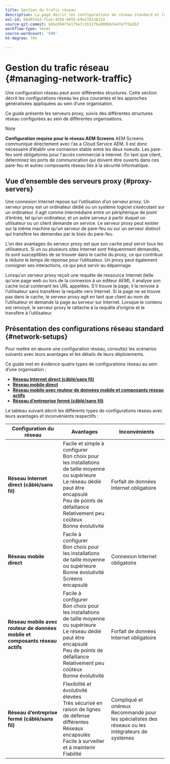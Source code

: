 ```yaml
---
title: Gestion du trafic réseau
description: La page décrit les configurations de réseau standard et la gestion du trafic réseau.
exl-id: b6d8f4a3-fca2-4556-9455-b9e27b138154
source-git-commit: b65e59473e175e7c1b31fba900bb7e47eff3a263
workflow-type: tm+mt
source-wordcount: '549'
ht-degree: 79%

---
```


# Gestion du trafic réseau {#managing-network-traffic}

Une configuration réseau peut avoir différentes structures. Cette section décrit les configurations réseau les plus courantes et les approches généralisées appliquées au sein d’une organisation.

Ce guide présente les serveurs proxy, suivis des différentes structures réseau configurées au sein de différentes organisations.

>[!NOTE]
>**Configuration requise pour le réseau AEM Screens**
>AEM Screens communique directement avec l’as a Cloud Service AEM. Il est donc nécessaire d’établir une connexion stable entre les deux noeuds. Les pare-feu sont obligatoires pour l&#39;accès commercial à Internet. En tant que client, déterminez les ports de communication qui doivent être ouverts dans ces pare-feu et autres composants réseau liés à la sécurité informatique.

## Vue d’ensemble des serveurs proxy {#proxy-servers}

Une connexion Internet repose sur l’utilisation d’un serveur proxy. Un serveur proxy est un ordinateur dédié ou un système logiciel s’exécutant sur un ordinateur. Il agit comme intermédiaire entre un périphérique de point d’entrée, tel qu’un ordinateur, et un autre serveur à partir duquel un utilisateur ou un client demande un service. Le serveur proxy peut exister sur la même machine qu’un serveur de pare-feu ou sur un serveur distinct qui transfère les demandes par le biais du pare-feu.

L’un des avantages du serveur proxy est que son cache peut servir tous les utilisateurs. Si un ou plusieurs sites Internet sont fréquemment demandés, ils sont susceptibles de se trouver dans le cache du proxy, ce qui contribue à réduire le temps de réponse pour l’utilisateur. Un proxy peut également consigner ses interactions, ce qui peut servir au dépannage.

Lorsqu’un serveur proxy reçoit une requête de ressource Internet (telle qu’une page web ou lors de la connexion à un éditeur AEM), il analyse son cache local contenant les URL appelées. S’il trouve la page, il la renvoie à l’utilisateur sans transférer la requête vers Internet. Si la page ne se trouve pas dans le cache, le serveur proxy agit en tant que client au nom de l’utilisateur et demande la page au serveur sur Internet. Lorsque le contenu est renvoyé, le serveur proxy le rattache à la requête d’origine et le transfère à l’utilisateur.

## Présentation des configurations réseau standard {#network-setups}

Pour mettre en œuvre une configuration réseau, consultez les scénarios suivants avec leurs avantages et les détails de leurs déploiements.

Ce guide met en évidence quatre types de configurations réseau au sein d’une organisation :

* **[Réseau Internet direct (câblé/sans fil)](/help/using/direct-internet-network.md)**
* **[Réseau mobile direct](/help/using/mobile-network.md)**
* **[Réseau mobile avec routeur de données mobile et composants réseau actifs](/help/using/mobile-network-router.md)**
* **[Réseau d’entreprise fermé (câblé/sans fil)](/help/using/enclosed-corporate-network.md)**

Le tableau suivant décrit les différents types de configurations réseau avec leurs avantages et inconvénients respectifs :

| Configuration du réseau | Avantages | Inconvénients |
|--- |--- |--- |
| **Réseau Internet direct (câblé/sans fil)** | Facile et simple à configurer<br>Bon choix pour les installations de taille moyenne ou supérieure<br>Le réseau dédié peut être encapsulé<br>Peu de points de défaillance<br>Relativement peu coûteux<br>Bonne évolutivité | Forfait de données Internet obligatoire |
| **Réseau mobile direct** | Facile à configurer<br>Bon choix pour les installations de taille moyenne ou supérieure<br>Bonne évolutivité<br>Screens encapsulé | Connexion Internet obligatoire |
| **Réseau mobile avec routeur de données mobile et composants réseau actifs** | Facile à configurer<br>Bon choix pour les installations de taille moyenne ou supérieure<br>Le réseau dédié peut être encapsulé<br>Peu de points de défaillance<br>Relativement peu coûteux<br>Bonne évolutivité | Forfait de données Internet obligatoire |
| **Réseau d’entreprise fermé (câblé/sans fil)** | Flexibilité et évolutivité élevées<br>Très sécurisé en raison de lignes de défense différentes<br>Réseaux encapsulés<br>Facile à surveiller et à maintenir<br>Fiabilité | Compliqué et onéreux<br>Recommandé pour les spécialistes des réseaux ou les intégrateurs de systèmes |
